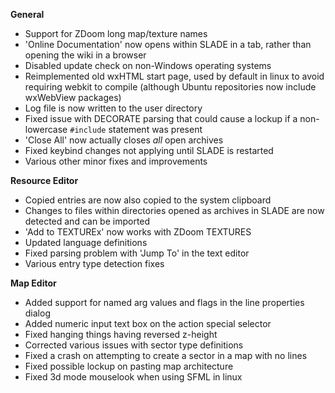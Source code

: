 **General**
* Support for ZDoom long map/texture names
* 'Online Documentation' now opens within SLADE in a tab, rather than opening the wiki in a browser
* Disabled update check on non-Windows operating systems
* Reimplemented old wxHTML start page, used by default in linux to avoid requiring webkit to compile (although Ubuntu repositories now include wxWebView packages)
* Log file is now written to the user directory
* Fixed issue with DECORATE parsing that could cause a lockup if a non-lowercase `#include` statement was present
* 'Close All' now actually closes *all* open archives
* Fixed keybind changes not applying until SLADE is restarted
* Various other minor fixes and improvements

**Resource Editor**
* Copied entries are now also copied to the system clipboard
* Changes to files within directories opened as archives in SLADE are now detected and can be imported
* 'Add to TEXTUREx' now works with ZDoom TEXTURES
* Updated language definitions
* Fixed parsing problem with 'Jump To' in the text editor
* Various entry type detection fixes

**Map Editor**
* Added support for named arg values and flags in the line properties dialog
* Added numeric input text box on the action special selector
* Fixed hanging things having reversed z-height
* Corrected various issues with sector type definitions
* Fixed a crash on attempting to create a sector in a map with no lines
* Fixed possible lockup on pasting map architecture
* Fixed 3d mode mouselook when using SFML in linux

